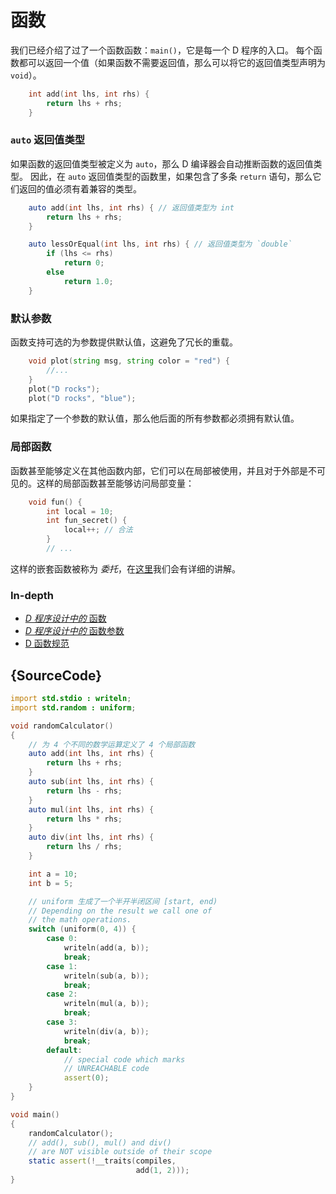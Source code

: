 # 函数

我们已经介绍了过了一个函数函数：`main()`，它是每一个 D 程序的入口。
每个函数都可以返回一个值（如果函数不需要返回值，那么可以将它的返回值类型声明为 `void`）。

```d
    int add(int lhs, int rhs) {
        return lhs + rhs;
    }
```

### `auto` 返回值类型

如果函数的返回值类型被定义为 `auto`，那么 D 编译器会自动推断函数的返回值类型。 因此，在 `auto` 返回值类型的函数里，如果包含了多条 `return` 语句，那么它们返回的值必须有着兼容的类型。

```d
    auto add(int lhs, int rhs) { // 返回值类型为 int
        return lhs + rhs;
    }

    auto lessOrEqual(int lhs, int rhs) { // 返回值类型为 `double`
        if (lhs <= rhs)
            return 0;
        else
            return 1.0;
    }
```

### 默认参数

函数支持可选的为参数提供默认值，这避免了冗长的重载。

```d
    void plot(string msg, string color = "red") {
        //...
    }
    plot("D rocks");
    plot("D rocks", "blue");
```

如果指定了一个参数的默认值，那么他后面的所有参数都必须拥有默认值。

### 局部函数

函数甚至能够定义在其他函数内部，它们可以在局部被使用，并且对于外部是不可见的。这样的局部函数甚至能够访问局部变量：

```d
    void fun() {
        int local = 10;
        int fun_secret() {
            local++; // 合法
        }
        // ...
```

这样的嵌套函数被称为 *委托*，在[这里](basics/delegates)我们会有详细的讲解。

### In-depth

- [_D 程序设计中的_ 函数](http://ddili.org/ders/d.en/functions.html)
- [_D 程序设计中的_ 函数参数](http://ddili.org/ders/d.en/function_parameters.html)
- [D 函数规范](https://dlang.org/spec/function.html)

## {SourceCode}

```d
import std.stdio : writeln;
import std.random : uniform;

void randomCalculator()
{
    // 为 4 个不同的数学运算定义了 4 个局部函数
    auto add(int lhs, int rhs) {
        return lhs + rhs;
    }
    auto sub(int lhs, int rhs) {
        return lhs - rhs;
    }
    auto mul(int lhs, int rhs) {
        return lhs * rhs;
    }
    auto div(int lhs, int rhs) {
        return lhs / rhs;
    }

    int a = 10;
    int b = 5;

    // uniform 生成了一个半开半闭区间 [start, end)
    // Depending on the result we call one of
    // the math operations.
    switch (uniform(0, 4)) {
        case 0:
            writeln(add(a, b));
            break;
        case 1:
            writeln(sub(a, b));
            break;
        case 2:
            writeln(mul(a, b));
            break;
        case 3:
            writeln(div(a, b));
            break;
        default:
            // special code which marks
            // UNREACHABLE code
            assert(0);
    }
}

void main()
{
    randomCalculator();
    // add(), sub(), mul() and div()
    // are NOT visible outside of their scope
    static assert(!__traits(compiles,
                            add(1, 2)));
}

```

